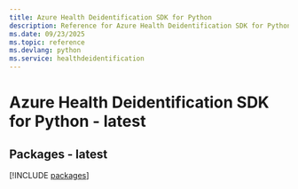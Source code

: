 ```yaml
---
title: Azure Health Deidentification SDK for Python
description: Reference for Azure Health Deidentification SDK for Python
ms.date: 09/23/2025
ms.topic: reference
ms.devlang: python
ms.service: healthdeidentification
---
```

# Azure Health Deidentification SDK for Python - latest
## Packages - latest
[!INCLUDE [packages](health-deidentification-index.md)]